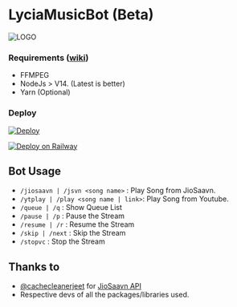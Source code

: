 # LyciaMusicBot (Beta)


![LOGO](https://telegra.ph/file/4a058c58b9e783da5d184.jpg)


### Requirements ([wiki](../../wiki/Requirements))

- FFMPEG
- NodeJs > V14. (Latest is better)
- Yarn (Optional)

### Deploy
[![Deploy](https://www.herokucdn.com/deploy/button.svg)](https://heroku.com/deploy?template=https://github.com/NeuroticCoders/LyciaMusicBot)

[![Deploy on Railway](https://railway.app/button.svg)](https://railway.app/new/template?template=https%3A%2F%2Fgithub.com%2FNeuroticCoders%2FLyciaMusicBot&envs=API_ID%2CAPI_HASH%2CBOT_TOKEN%2CLOG_CHANNEL%2CSESSION%2CCODEC&optionalEnvs=CODEC&API_IDDesc=Get+API_ID+from+https%3A%2F%2Fmy.telegram.org%2Fapps.&API_HASHDesc=Get+API_HASH+from+https%3A%2F%2Fmy.telegram.org%2Fapps.&BOT_TOKENDesc=Bot+Token+from+%40BotFather&LOG_CHANNELDesc=LOG+Channel+ID+%28Make+sure+bot+and+VC+User+are+added+in+the+group%29&SESSIONDesc=GramJS%2FTelethon+Session+of+the+VC+User%22&CODECDesc=Custom+FFMPEG+Codec)

## Bot Usage

- `/jiosaavn | /jsvn <song name>` : Play Song from JioSaavn.
- `/ytplay | /play <song name | link>`: Play Song from Youtube.
- `/queue | /q` : Show Queue List
- `/pause | /p` : Pause the Stream
- `/resume | /r` : Resume the Stream
- `/skip | /next` : Skip the Stream
- `/stopvc` : Stop the Stream

## Thanks to
- [@cachecleanerjeet](https://github.com/cachecleanerjeet) for [JioSaavn API](https://github.com/cachecleanerjeet/JiosaavnAPI)
- Respective devs of all the packages/libraries used.

